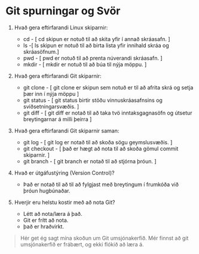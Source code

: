 # Git spurningar og Svör

1. Hvað gera eftirfarandi Linux skiparnir:
   * cd - [ cd skipun er notuð til að skita yfir í annað skráasafn. ]
   * ls -[ ls skipun er notuð til að birta lista yfir innihald skráa og skráasöfnum.]
   * pwd - [ pwd er notuð til að prenta núverandi skráasafn. ]
   * mkdir - [ mkdir er notuð til að búa til nýja möppu. ]

2. Hvað gera eftirfarandi Git skiparnir:
   * git clone - [ git clone er skipun sem notuð er til að afrita skrá og setja þær inn í nýja möppu ]
   * git status - [ git status birtir stöðu vinnuskráasafnsins og sviðsetningarsvæðis. ]
   * git diff - [ git diff er notað til að taka tvö inntaksgagnasöfn og útsetur breytingarnar á milli þeirra ]

3. Hvað gera eftirfarandi Git skiparnir saman:
   * git log - [ git log er notað til að skoða sögu geymslusvæðis. ]
   * git checkout - [ það er hægt að nota til að skoða gömul commit skiparnir. ]
   * git branch - [ git branch er notað til að stjórna þróun. ]

4. Hvað er útgáfustýring (Version Control)?
    * Það er notað til að til að fylgjast með breytingum í frumkóða við þróun hugbúnaðar.

5. Hverjir eru helstu kostir með að nota Git?
    * Létt að nota/læra á það.
    * Git er frítt að nota.
    * það er hraðvirkt.
  > Hér get ég sagt mína skoðun um Git umsjónakerfið.
  > Mér finnst að git umsjónakerfið er frábært, og ekki flókið að læra á.

